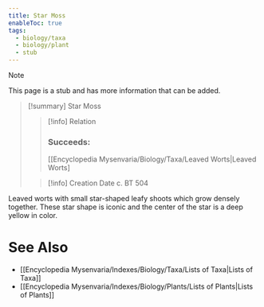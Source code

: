 ```yaml
---
title: Star Moss
enableToc: true
tags:
  - biology/taxa
  - biology/plant
  - stub
---
```


> [!note]
> This page is a stub and has more information that can be added.

> [!summary] Star Moss
> > [!info] Relation
> > ### Succeeds:
> > [[Encyclopedia Mysenvaria/Biology/Taxa/Leaved Worts|Leaved Worts]
>
> > [!info] Creation Date
> > c. BT 504

Leaved worts with small star-shaped leafy shoots which grow densely together. These star shape is iconic and the center of the star is a deep yellow in color.

# See Also
- [[Encyclopedia Mysenvaria/Indexes/Biology/Taxa/Lists of Taxa|Lists of Taxa]]
- [[Encyclopedia Mysenvaria/Indexes/Biology/Plants/Lists of Plants|Lists of Plants]]
